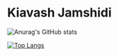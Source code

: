 # Kiavash Jamshidi
![Anurag's GitHub stats](https://github-readme-stats.vercel.app/api?username=KiavashJamshidi&theme=midnight-purple&show_icons=true)

[![Top Langs](https://github-readme-stats.vercel.app/api/top-langs/?username=salsina&layout=compact&langs_count=7&hide=html,ANTLR,shell,jasmin,makefile&theme=algolia)](https://github.com/anuraghazra/github-readme-stats)
